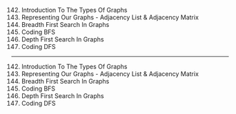 142. Introduction To The Types Of Graphs
143. Representing Our Graphs - Adjacency List & Adjacency Matrix
144. Breadth First Search In Graphs
145. Coding BFS
146. Depth First Search In Graphs
147. Coding DFS

---

142. Introduction To The Types Of Graphs
143. Representing Our Graphs - Adjacency List & Adjacency Matrix
144. Breadth First Search In Graphs
145. Coding BFS
146. Depth First Search In Graphs
147. Coding DFS

